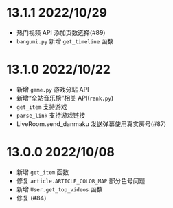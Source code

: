 # 13.1.1 2022/10/29

- 热门视频 API 添加页数选择(#89)
- `bangumi.py` 新增 `get_timeline` 函数

# 13.1.0 2022/10/22

- 新增 `game.py` 游戏分站 API
- 新增“全站音乐榜”相关 API(`rank.py`)
- `get_item` 支持游戏
- `parse_link` 支持游戏链接
- LiveRoom.send_danmaku 发送弹幕使用真实房号(#87)

# 13.0.0 2022/10/08

- 新增 `get_item` 函数
- 修复 `article.ARTICLE_COLOR_MAP` 部分色号问题
- 新增 `User.get_top_videos` 函数
- 修复 (#84)
